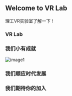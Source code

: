 ## Welcome to VR Lab

  理工VR实验室了解一下！

### VR Lab


### 我们小有成就
![image1](.jpg)

### 我们顺应时代发展

### 我们期待你的加入
